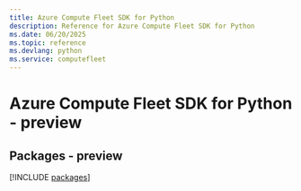 ```yaml
---
title: Azure Compute Fleet SDK for Python
description: Reference for Azure Compute Fleet SDK for Python
ms.date: 06/20/2025
ms.topic: reference
ms.devlang: python
ms.service: computefleet
---
```

# Azure Compute Fleet SDK for Python - preview
## Packages - preview
[!INCLUDE [packages](compute-fleet-index.md)]